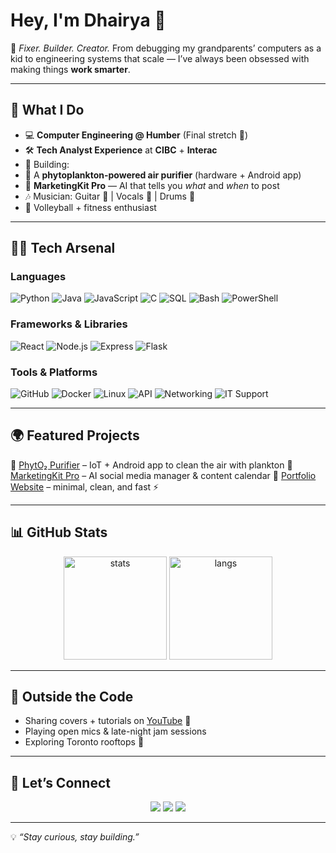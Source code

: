 # Hey, I'm Dhairya 👋


🎯 *Fixer. Builder. Creator.*
From debugging my grandparents’ computers as a kid to engineering systems that scale — I’ve always been obsessed with making things **work smarter**.


---


## 🚀 What I Do
- 💻 **Computer Engineering @ Humber** (Final stretch 🏁)
- 🛠️ **Tech Analyst Experience** at **CIBC** + **Interac**
- 🌱 Building:
- 🧪 A **phytoplankton-powered air purifier** (hardware + Android app)
- 🤖 **MarketingKit Pro** — AI that tells you *what* and *when* to post
- 🎶 Musician: Guitar 🎸 | Vocals 🎤 | Drums 🥁
- 🏐 Volleyball + fitness enthusiast


---


## 🧑‍💻 Tech Arsenal
### Languages
![Python](https://img.shields.io/badge/Python-3776AB?style=for-the-badge&logo=python&logoColor=white)
![Java](https://img.shields.io/badge/Java-007396?style=for-the-badge&logo=openjdk&logoColor=white)
![JavaScript](https://img.shields.io/badge/JavaScript-F7DF1E?style=for-the-badge&logo=javascript&logoColor=black)
![C](https://img.shields.io/badge/C-00599C?style=for-the-badge&logo=c&logoColor=white)
![SQL](https://img.shields.io/badge/SQL-336791?style=for-the-badge&logo=postgresql&logoColor=white)
![Bash](https://img.shields.io/badge/Bash-121011?style=for-the-badge&logo=gnu-bash&logoColor=white)
![PowerShell](https://img.shields.io/badge/PowerShell-5391FE?style=for-the-badge&logo=powershell&logoColor=white)

### Frameworks & Libraries
![React](https://img.shields.io/badge/React-20232A?style=for-the-badge&logo=react&logoColor=61DAFB)
![Node.js](https://img.shields.io/badge/Node.js-339933?style=for-the-badge&logo=nodedotjs&logoColor=white)
![Express](https://img.shields.io/badge/Express-000000?style=for-the-badge&logo=express&logoColor=white)
![Flask](https://img.shields.io/badge/Flask-000000?style=for-the-badge&logo=flask&logoColor=white)

### Tools & Platforms
![GitHub](https://img.shields.io/badge/GitHub-181717?style=for-the-badge&logo=github&logoColor=white)
![Docker](https://img.shields.io/badge/Docker-2496ED?style=for-the-badge&logo=docker&logoColor=white)
![Linux](https://img.shields.io/badge/Linux-FCC624?style=for-the-badge&logo=linux&logoColor=black)
![API](https://img.shields.io/badge/API-009688?style=for-the-badge&logo=fastapi&logoColor=white)
![Networking](https://img.shields.io/badge/Networking-0078D4?style=for-the-badge&logo=cisco&logoColor=white)
![IT Support](https://img.shields.io/badge/IT%20Support-4285F4?style=for-the-badge&logo=google&logoColor=white)


---


## 🌍 Featured Projects
🔹 [PhytO₂ Purifier](#) – IoT + Android app to clean the air with plankton
🔹 [MarketingKit Pro](#) – AI social media manager & content calendar
🔹 [Portfolio Website](#) – minimal, clean, and fast ⚡


---


## 📊 GitHub Stats
<p align="center">
<img src="https://github-readme-stats.vercel.app/api?username=dhairyapal&show_icons=true&theme=tokyonight" alt="stats" height="165"/>
<img src="https://github-readme-stats.vercel.app/api/top-langs/?username=dhairyapal&layout=compact&theme=tokyonight" alt="langs" height="165"/>
</p>


---


## 🎵 Outside the Code
- Sharing covers + tutorials on [YouTube](#) 🎤
- Playing open mics & late-night jam sessions
- Exploring Toronto rooftops 🌆


---


## 🤝 Let’s Connect
<p align="center">
<a href="https://www.linkedin.com/in/dhairyapal/"><img src="https://img.shields.io/badge/LinkedIn-blue?logo=linkedin&logoColor=white"></a>
<a href="https://github.com/dhairyapal"><img src="https://img.shields.io/badge/GitHub-black?logo=github&logoColor=white"></a>
<a href="mailto:dhairyapal@gmail.com"><img src="https://img.shields.io/badge/Email-red?logo=gmail&logoColor=white"></a>
</p>


---


💡 *“Stay curious, stay building.”*
